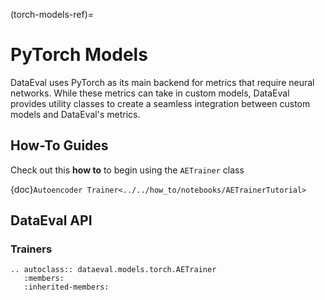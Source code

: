 (torch-models-ref)=

# PyTorch Models

DataEval uses PyTorch as its main backend for metrics that require neural networks.
While these metrics can take in custom models, DataEval provides utility classes
to create a seamless integration between custom models and DataEval's metrics.

## How-To Guides

Check out this **how to** to begin using the `AETrainer` class

{doc}`Autoencoder Trainer<../../how_to/notebooks/AETrainerTutorial>`

## DataEval API

### Trainers

```{eval-rst}
.. autoclass:: dataeval.models.torch.AETrainer
   :members:
   :inherited-members:
```
